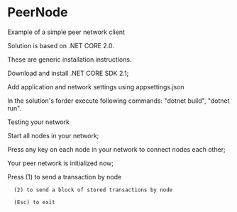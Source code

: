# PeerNode
Example of a simple peer network client

Solution is based on .NET CORE 2.0.

These are generic installation instructions.


Download and install .NET CORE SDK 2.1;

Add application and network settings using appsettings.json

In the solution's forder execute following commands: "dotnet build", "dotnet run".


Testing your network

Start all nodes in your network;

Press any key on each node in your network to connect nodes each other;

Your peer network is initialized now;

Press (1) to send a transaction by node

      (2) to send a block of stored transactions by node

      (Esc) to exit

